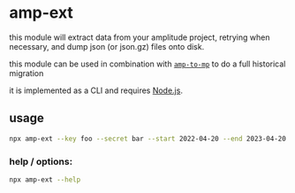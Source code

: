 # amp-ext
this module will extract data from your amplitude project, retrying when necessary, and dump json (or json.gz) files onto disk.

this module can be used in combination with [`amp-to-mp`](https://github.com/ak--47/amp-to-mp) to do a full historical migration

it is implemented as a CLI and requires [Node.js](https://nodejs.org/en/download).

## usage
```bash
npx amp-ext --key foo --secret bar --start 2022-04-20 --end 2023-04-20
```

### help / options:
```bash
npx amp-ext --help
```
